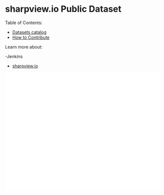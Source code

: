 # sharpview.io Public Dataset

Table of Contents:

- [Datasets catalog](https://github.com/sharpview-io/datasets/blob/main/CONTRIBUTING.md)
- [How to Contribute](https://github.com/sharpview-io/sharp-datacore/blob/main/CONTRIBUTING.md)

Learn more about:

-Jenkins

- [sharpview.io](https://www.sharpview.io/)

![Metrics](https://github.com/sharpview-io/datasets/blob/main/github-metrics.svg)
